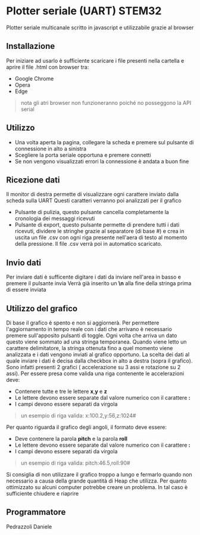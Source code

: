 # Plotter seriale (UART) STEM32

Plotter seriale multicanale scritto in javascript e utilizzabile grazie al browser


## Installazione

Per iniziare ad usarlo è sufficiente scaricare i file presenti nella cartella e aprire il file .html con browser tra:
- Google Chrome
- Opera
- Edge

>nota gli atri browser non funzioneranno poiché no posseggono la API serial

## Utilizzo
- Una volta aperta la pagina, collegare la scheda e premere sul pulsante di connessione in alto a sinistra
- Scegliere la porta seriale opportuna e premere connetti
- Se non vengono visualizzati errori la connessione è andata a buon fine

## Ricezione dati

Il monitor di destra permette di visualizzare ogni carattere inviato dalla scheda sulla UART
Questi caratteri verranno poi analizzati per il grafico
- Pulsante di pulizia, questo pulsante cancella completamente la cronologia dei messaggi ricevuti
- Pulsante di export, questo pulsante permette di prendere tutti i dati ricevuti, dividere le stringhe grazie al separatore (di base #) e crea in uscita un file .csv con ogni riga presente nell'aera di testo al momento della pressione. Il file .csv verrà poi in automatico scaricato.

## Invio dati

Per inviare dati è sufficente digitare i dati da inviare nell'area in basso e premere il pulsante invia
Verrà già inserito un **\n** alla fine della stringa prima di essere inviata

## Utilizzo del grafico

Di base il grafico è spento e non si aggiornerà.
Per permettere l'aggiornamento in tempo reale con i dati che arrivano è necessario premere sull'apposito pulsanti di toggle.
Ogni volta che arriva un dato questo viene sommato ad una stringa temporanea.
Quando viene letto un carattere delimitatore, la stringa ottenuta fino a quel momento viene analizzata e i dati vengono inviati al grafico opportuno.
La scelta dei dati al quale inviare i dati è decisa dalla checkbox in alto a destra (sopra il grafico).
Sono infatti presenti 2 grafici ( accelerazione su 3 assi e rotazione su 2 assi).
Per essere presa come valida una riga contenente le accelerazioni deve:
- Contenere tutte e tre le lettere **x**,**y** e **z**
- Le lettere devono essere separate dal valore numerico con il carattere **:**
- I campi devono essere separati da virgola
>un esempio di riga valida:
>x:100.2,y:56,z:1024#

Per quanto riguarda il grafico degli angoli, il formato deve essere:
- Deve contenere la parola **pitch** e la parola **roll**
- Le lettere devono essere separate dal valore numerico con il carattere **:**
- I campi devono essere separati da virgola
>un esempio di riga valida:
>pitch:46.5,roll:90#

Si consiglia di non utilizzare il grafico troppo a lungo e fermarlo quando non necessario a causa della grande quantità di Heap che utilizza.
Per quanto ottimizzato su alcuni computer potrebbe creare un problema.
In tal caso è sufficiente chiudere e riaprire

## Programmatore
Pedrazzoli Daniele
